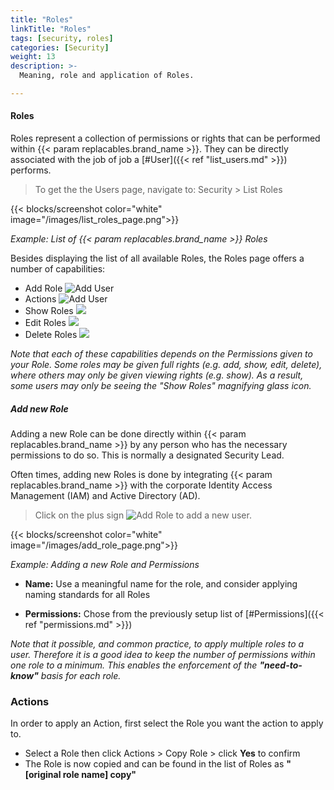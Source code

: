 ```yaml
---
title: "Roles"
linkTitle: "Roles"
tags: [security, roles]
categories: [Security]
weight: 13
description: >-
  Meaning, role and application of Roles.

---
```


#### Roles

Roles represent a collection of permissions or rights that can be performed within {{< param replacables.brand_name  >}}. They can be directly associated with the job of job a [#User]({{< ref "list_users.md" >}}) performs.

> To get the the Users page, navigate to: Security > List Roles

{{< blocks/screenshot color="white" image="/images/list_roles_page.png">}}

*Example: List of {{< param replacables.brand_name  >}} Roles*

Besides displaying the list of all available Roles, the Roles page offers a number of capabilities:

- Add Role ![Add User](/images/add_icon.png)
- Actions ![Add User](/images/actions_icon.png)
- Show Roles ![](/images/view_icon.png)
- Edit Roles ![](/images/edit_icon.png)
- Delete Roles ![](/images/delete_icon.png)

*Note that each of these capabilities depends on the Permissions given to your Role. Some roles may be given full rights (e.g. add, show, edit, delete), where others may only be given viewing rights (e.g. show). As a result, some users may only be seeing the "Show Roles" magnifying glass icon.*



##### Add new Role

Adding a new Role can be done directly within {{< param replacables.brand_name  >}} by any person who has the necessary permissions to do so. This is normally a designated Security Lead.

Often times, adding new Roles is done by integrating {{< param replacables.brand_name  >}} with the corporate Identity Access Management (IAM) and Active Directory (AD).

> Click on the plus sign ![Add Role](/images/add_icon.png) to add a new user.

{{< blocks/screenshot color="white" image="/images/add_role_page.png">}}

*Example: Adding a new Role and Permissions*

- **Name:** Use a meaningful name for the role, and consider applying naming standards for all Roles

- **Permissions:** Chose from the previously setup list of [#Permissions]({{< ref "permissions.md" >}})

*Note that it possible, and common practice, to apply multiple roles to a user. Therefore it is a good idea to keep the number of permissions within one role to a minimum. This enables the enforcement of the **"need-to-know"** basis for each role.*



### Actions

In order to apply an Action, first select the Role you want the action to apply to.

- Select a Role then click Actions > Copy Role > click **Yes** to confirm
- The Role is now copied and can be found in the list of Roles as **"[original role name] copy"**

